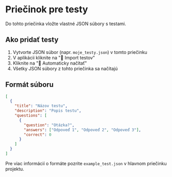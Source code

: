 # Priečinok pre testy

Do tohto priečinka vložte vlastné JSON súbory s testami.

## Ako pridať testy

1. Vytvorte JSON súbor (napr. `moje_testy.json`) v tomto priečinku
2. V aplikácii kliknite na "📁 Import testov"
3. Kliknite na "📂 Automaticky načítať"
4. Všetky JSON súbory z tohto priečinka sa načítajú

## Formát súboru

```json
[
  {
    "title": "Názov testu",
    "description": "Popis testu",
    "questions": [
      {
        "question": "Otázka?",
        "answers": ["Odpoveď 1", "Odpoveď 2", "Odpoveď 3"],
        "correct": 0
      }
    ]
  }
]
```

Pre viac informácií o formáte pozrite `example_test.json` v hlavnom priečinku projektu.
